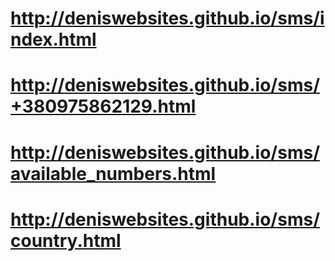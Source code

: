 # http://deniswebsites.github.io/sms/index.html
# http://deniswebsites.github.io/sms/+380975862129.html
# http://deniswebsites.github.io/sms/available_numbers.html
# http://deniswebsites.github.io/sms/country.html
